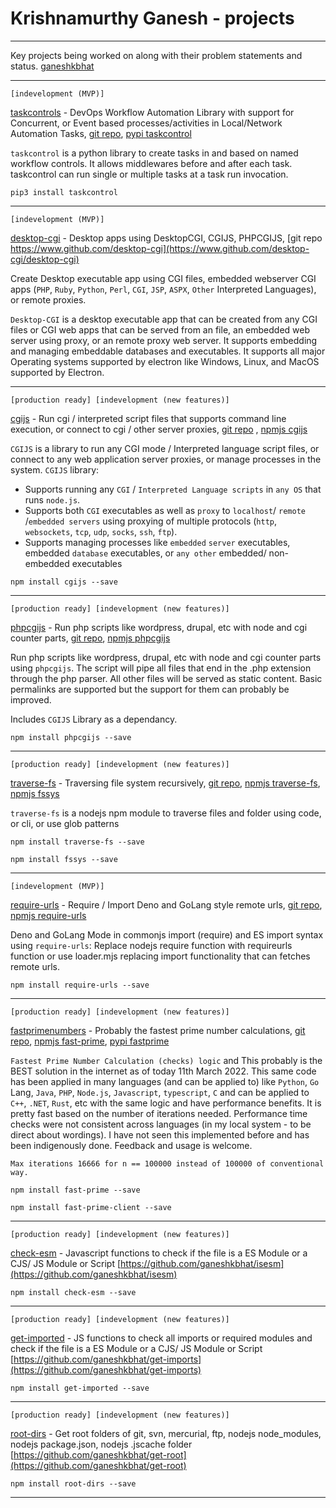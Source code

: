 # Krishnamurthy Ganesh - projects

---

Key projects being worked on along with their problem statements and status. [ganeshkbhat](https://www.github.com/ganeshkbhat)

---


`[indevelopment (MVP)]`


[taskcontrols](https://www.github.com/taskcontrols) - DevOps Workflow Automation Library with support for Concurrent, or Event based processes/activities in Local/Network Automation Tasks, [git repo](https://www.github.com/taskcontrols/py-taskcontrols), [pypi taskcontrol](https://pypi.org/project/taskcontrol/)

`taskcontrol` is a python library to create tasks in and based on named workflow controls. It allows middlewares before and after each task. taskcontrol can run single or multiple tasks at a task run invocation.


`pip3 install taskcontrol`


---


`[indevelopment (MVP)]`


[desktop-cgi](https://www.github.com/desktop-cgi) - Desktop apps using DesktopCGI, CGIJS, PHPCGIJS, [git repo https://www.github.com/desktop-cgi](https://www.github.com/desktop-cgi/desktop-cgi)

Create Desktop executable app using CGI files, embedded webserver CGI apps (`PHP`, `Ruby`, `Python`, `Perl`, `CGI`, `JSP`, `ASPX`, `Other` Interpreted Languages), or remote proxies.

`Desktop-CGI` is a desktop executable app that can be created from any CGI files or CGI web apps that can be served from an file, an embedded web server using proxy, or an remote proxy web server. It supports embedding and managing embeddable databases and executables. It supports all major Operating systems supported by electron like Windows, Linux, and MacOS supported by Electron.


---


`[production ready] [indevelopment (new features)]`


[cgijs](https://www.github.com/cgi-js) - Run cgi / interpreted script files that supports command line execution, or connect to cgi / other server proxies, [git repo](https://github.com/cgi-js/cgi-js) , [npmjs cgijs](https://www.npmjs.com/package/cgijs)

`CGIJS` is a library to run any CGI mode / Interpreted language script files, or connect to any web application server proxies, or manage processes in the system. `CGIJS` library:

- Supports running any `CGI` / `Interpreted Language scripts` in `any OS` that runs `node.js`.
- Supports both `CGI` executables as well as `proxy` to `localhost`/ `remote` /`embedded servers` using proxying of multiple protocols (`http`, `websockets`, `tcp`, `udp`, `socks`, `ssh`, `ftp`).
- Supports managing processes like `embedded` `server` executables, embedded `database` executables, or `any other` embedded/ non-embedded executables 


`npm install cgijs --save`


---


`[production ready] [indevelopment (new features)]`


[phpcgijs](https://github.com/cgi-js/node-php-cgi) - Run php scripts like wordpress, drupal, etc with node and cgi counter parts, [git repo](https://github.com/cgi-js/node-php-cgi), [npmjs phpcgijs](https://www.npmjs.com/package/phpcgijs)

Run php scripts like wordpress, drupal, etc with node and cgi counter parts using `phpcgijs`. The script will pipe all files that end in the .php extension through the php parser. All other files will be served as static content. Basic permalinks are supported but the support for them can probably be improved.

Includes `CGIJS` Library as a dependancy.


`npm install phpcgijs --save`


---


`[production ready] [indevelopment (new features)]`


[traverse-fs](https://github.com/traverse-fs/glob-traverse-fs) - Traversing file system recursively, [git repo](https://github.com/traverse-fs/glob-traverse-fs), [npmjs traverse-fs](https://www.npmjs.com/package/traverse-fs), [npmjs fssys](https://www.npmjs.com/package/fssys)

`traverse-fs` is a nodejs npm module to traverse files and folder using code, or cli, or use glob patterns


`npm install traverse-fs --save`

`npm install fssys --save`


---


`[indevelopment (MVP)]`


[require-urls](https://github.com/ganeshkbhat/requireurl) - Require / Import Deno and GoLang style remote urls, [git repo](https://github.com/ganeshkbhat/requireurl), [npmjs require-urls](https://www.npmjs.com/package/require-urls)

Deno and GoLang Mode in commonjs import (require) and ES import syntax using `require-urls`: Replace nodejs require function with requireurls function or use loader.mjs replacing import functionality that can fetches remote urls.


`npm install require-urls --save`


---


`[production ready] [indevelopment (new features)]`


[fastprimenumbers](https://github.com/ganeshkbhat/fastprimenumbers) - Probably the fastest prime number calculations, [git repo](https://github.com/ganeshkbhat/fastprimenumbers), [npmjs fast-prime](https://www.npmjs.com/package/fast-prime), [pypi fastprime]()

`Fastest Prime Number Calculation (checks) logic` and This probably is the BEST solution in the internet as of today 11th March 2022. This same code has been applied in many languages (and can be applied to) like `Python`, `Go` Lang, `Java`, `PHP`, `Node.js`, `Javascript`, `typescript`, `C` and can be applied to `C++`, `.NET`, `Rust`, etc with the same logic and have performance benefits. It is pretty fast based on the number of iterations needed. Performance time checks were not consistent across languages (in my local system - to be direct about wordings). I have not seen this implemented before and has been indigenously done. Feedback and usage is welcome.

`Max iterations 16666 for n == 100000 instead of 100000 of conventional way.`


`npm install fast-prime --save`

`npm install fast-prime-client --save`


---


`[production ready] [indevelopment (new features)]`


[check-esm](https://www.npmjs.com/package/check-esm) - 
Javascript functions to check if the file is a ES Module or a CJS/ JS Module or Script [https://github.com/ganeshkbhat/isesm](https://github.com/ganeshkbhat/isesm)


`npm install check-esm --save`


---


`[production ready] [indevelopment (new features)]`


[get-imported](https://www.npmjs.com/package/get-imported) - 
JS functions to check all imports or required modules and check if the file is a ES Module or a CJS/ JS Module or Script [https://github.com/ganeshkbhat/get-imports](https://github.com/ganeshkbhat/get-imports)


`npm install get-imported --save`


---


`[production ready] [indevelopment (new features)]`


[root-dirs](https://github.com/ganeshkbhat/get-root) - 
Get root folders of git, svn, mercurial, ftp, nodejs node_modules, nodejs package.json, nodejs .jscache folder [https://github.com/ganeshkbhat/get-root](https://github.com/ganeshkbhat/get-root)


`npm install root-dirs --save`

---

